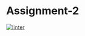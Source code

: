 # Assignment-2
[![linter](https://github.com/MmeiyuC/Assignment-2/workflows/linter/badge.svg)](https://github.com/marketplace/actions/super-linter)         
